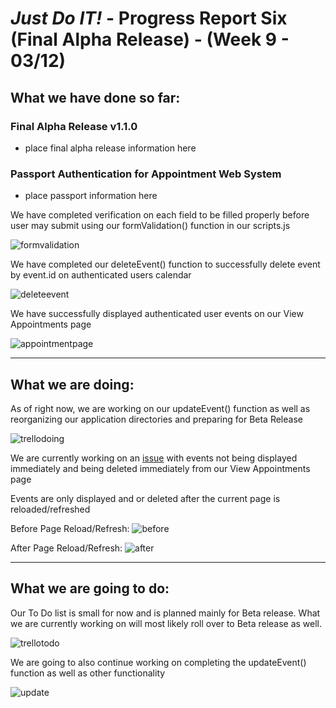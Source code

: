 # *Just Do IT!* - Progress Report Six (Final Alpha Release) - (Week 9 - 03/12)

## What we have done so far:

### Final Alpha Release v1.1.0

* place final alpha release information here

### Passport Authentication for Appointment Web System

* place passport information here

We have completed verification on each field to be filled properly before user may submit using our formValidation() function in our scripts.js

![formvalidation](https://user-images.githubusercontent.com/31261926/76694044-b55b8900-663b-11ea-97c0-fdd95179f296.png)

We have completed our deleteEvent() function to successfully delete event by event.id on authenticated users calendar

![deleteevent](https://user-images.githubusercontent.com/31261926/76694100-96112b80-663c-11ea-9ba1-c821244fef18.png)

We have successfully displayed authenticated user events on our View Appointments page

![appointmentpage](https://user-images.githubusercontent.com/31261926/76694169-9231d900-663d-11ea-9c6a-d1523f6d65f0.png)

___

## What we are doing:

As of right now, we are working on our updateEvent() function as well as reorganizing our application directories and preparing for Beta Release

![trellodoing](https://user-images.githubusercontent.com/31261926/76694500-8516e900-6641-11ea-911f-8da1874116dc.png)

We are currently working on an [issue](https://github.com/567WebSystems/project2alpha/issues/23) with events not being displayed immediately and being deleted immediately from our View Appointments page

Events are only displayed and or deleted after the current page is reloaded/refreshed

Before Page Reload/Refresh:
![before](https://user-images.githubusercontent.com/31261926/76694279-ed180000-663e-11ea-9db4-8b8e97ad760e.png)

After Page Reload/Refresh:
![after](https://user-images.githubusercontent.com/31261926/76694296-13d63680-663f-11ea-8074-e10fd7483744.png)

___

## What we are going to do:

Our To Do list is small for now and is planned mainly for Beta release. What we are currently working on will most likely roll over to Beta release as well.

![trellotodo](https://user-images.githubusercontent.com/31261926/76694399-42a0dc80-6640-11ea-8b80-9793212342a7.png)

We are going to also continue working on completing the updateEvent() function as well as other functionality

![update](https://user-images.githubusercontent.com/31261926/76694458-189bea00-6641-11ea-9144-844cc42b041f.png)

